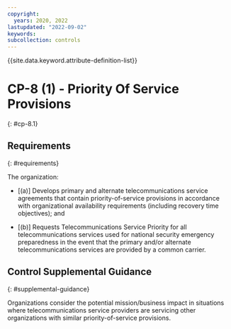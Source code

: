 ```yaml
---
copyright:
  years: 2020, 2022
lastupdated: "2022-09-02"
keywords: 
subcollection: controls
---
```



{{site.data.keyword.attribute-definition-list}}


# CP-8 (1) - Priority Of Service Provisions
{: #cp-8.1}

## Requirements
{: #requirements}

The organization:

- \[(a)\] Develops primary and alternate telecommunications service agreements that contain priority-of-service provisions in accordance with organizational availability requirements (including recovery time objectives); and

- \[(b)\] Requests Telecommunications Service Priority for all telecommunications services used for national security emergency preparedness in the event that the primary and/or alternate telecommunications services are provided by a common carrier.

## Control Supplemental Guidance
{: #supplemental-guidance}

Organizations consider the potential mission/business impact in situations where telecommunications service providers are servicing other organizations with similar priority-of-service provisions.


